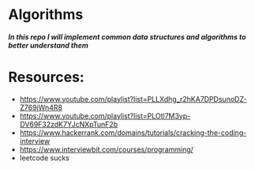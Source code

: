 # Algorithms

##### In this repo I will implement common data structures and algorithms to better understand them

# Resources:
- https://www.youtube.com/playlist?list=PLLXdhg_r2hKA7DPDsunoDZ-Z769jWn4R8
- https://www.youtube.com/playlist?list=PLOtl7M3yp-DV69F32zdK7YJcNXpTunF2b
- https://www.hackerrank.com/domains/tutorials/cracking-the-coding-interview
- https://www.interviewbit.com/courses/programming/
- leetcode sucks


